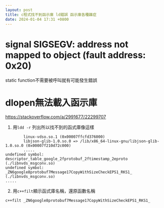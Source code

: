 ```yaml
---
layout: post
title: c程式找不到函示庫 ld錯誤 函示庫各種雜症
date: 2024-01-04 17:31 +0800
---
```


# signal SIGSEGV: address not mapped to object (fault address: 0x20)

static function不需要被呼叫就有可能發生錯誤


# dlopen無法載入函示庫
https://stackoverflow.com/a/2991677/22299707
1. 用`ldd -r` 列出所以找不到的函式庫像這樣
```
        linux-vdso.so.1 (0x00007ffcfd376000)
        libjson-glib-1.0.so.0 => /lib/x86_64-linux-gnu/libjson-glib-1.0.so.0 (0x00007f210d72c000)
        .....
undefined symbol: descriptor_table_google_2fprotobuf_2ftimestamp_2eproto        (./libnvds_msgconv.so)
undefined symbol: _ZN6google8protobuf7Message17CopyWithSizeCheckEPS1_RKS1_      (./libnvds_msgconv.so)
.....
```

2. 用`c++filt`顯示函式庫名稱，還原函數名稱
```
c++filt _ZN6google8protobuf7Message17CopyWithSizeCheckEPS1_RKS1_
```